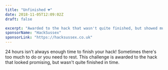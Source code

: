 ```yaml
---
title: "Unfinished 💔"
date: 2018-11-05T12:09:02Z
draft: false

excerpt: "Awarded to the hack that wasn't quite finished, but showed much promise."
sponsorName: "HackSussex"
sponsorLink: "https://hacksussex.co.uk"
---
```


24 hours isn't always enough time to finish your hack! Sometimes there's too much to do or you need to rest. This challenge is awarded to the hack that looked promising, but wasn't quite finished in time.